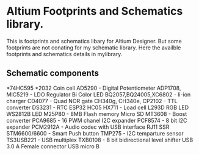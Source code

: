 # Altium Footprints and Schematics library.
This is footprints and schematics libary for Altium Designer. But some footprints are not conating for my schematic library. Here the availble footprints and schematics details in mylibrary.<br />

## Schematic components
*74HC595
*2032 Coin cell
AD5290 - Digital Potentiometer
ADP1708, MIC5219 - LDO Regulator
Bi Color LED
BQ2057,BQ24005,XC6802  - li-ion charger
CD4077 - Quad NOR gate
CH340g, CH340e, CP2102 - TTL converter
DS3231 - RTC
ESP32
HC05
HX711 - Load cell
L293D
RGB LED
WS2812B LED
M25P80 - 8MB Flash memory
Micro SD
MT3608 - Boost converter
PCA9685 - 16 PWM chanel I2C expander
PCF8574 - 8 bit I2C expander
PCM2912A - Audio codec with USB interface
RJ11
SSR
STM6600/6600 - Smart Push button
TMP275 - I2C temparture sensor
TS3USB221 - USB multiplex
TXB0108 - 8 bit bidirectional level shifter
USB 3.0 A Female connector
USB micro B

